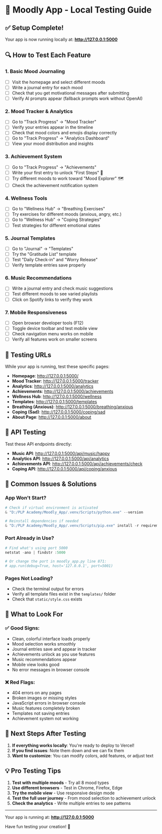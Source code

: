 # 🧪 Moodly App - Local Testing Guide

## ✅ Setup Complete!
Your app is now running locally at: **http://127.0.0.1:5000**

## 🔍 How to Test Each Feature

### 1. **Basic Mood Journaling**
- [ ] Visit the homepage and select different moods
- [ ] Write a journal entry for each mood
- [ ] Check that you get motivational messages after submitting
- [ ] Verify AI prompts appear (fallback prompts work without OpenAI)

### 2. **Mood Tracker & Analytics**
- [ ] Go to "Track Progress" → "Mood Tracker"
- [ ] Verify your entries appear in the timeline
- [ ] Check that mood colors and emojis display correctly
- [ ] Go to "Track Progress" → "Analytics Dashboard"
- [ ] View your mood distribution and insights

### 3. **Achievement System**
- [ ] Go to "Track Progress" → "Achievements"
- [ ] Write your first entry to unlock "First Steps" 👶
- [ ] Try different moods to work toward "Mood Explorer" 🗺️
- [ ] Check the achievement notification system

### 4. **Wellness Tools**
- [ ] Go to "Wellness Hub" → "Breathing Exercises"
- [ ] Try exercises for different moods (anxious, angry, etc.)
- [ ] Go to "Wellness Hub" → "Coping Strategies"
- [ ] Test strategies for different emotional states

### 5. **Journal Templates**
- [ ] Go to "Journal" → "Templates"
- [ ] Try the "Gratitude List" template
- [ ] Test "Daily Check-in" and "Worry Release"
- [ ] Verify template entries save properly

### 6. **Music Recommendations**
- [ ] Write a journal entry and check music suggestions
- [ ] Test different moods to see varied playlists
- [ ] Click on Spotify links to verify they work

### 7. **Mobile Responsiveness**
- [ ] Open browser developer tools (F12)
- [ ] Toggle device toolbar and test mobile view
- [ ] Check navigation menu works on mobile
- [ ] Verify all features work on smaller screens

## 📱 Testing URLs

While your app is running, test these specific pages:

- **Homepage**: http://127.0.0.1:5000/
- **Mood Tracker**: http://127.0.0.1:5000/tracker
- **Analytics**: http://127.0.0.1:5000/analytics
- **Achievements**: http://127.0.0.1:5000/achievements
- **Wellness Hub**: http://127.0.0.1:5000/wellness
- **Templates**: http://127.0.0.1:5000/templates
- **Breathing (Anxious)**: http://127.0.0.1:5000/breathing/anxious
- **Coping (Sad)**: http://127.0.0.1:5000/coping/sad
- **About Page**: http://127.0.0.1:5000/about

## 🔧 API Testing

Test these API endpoints directly:
- **Music API**: http://127.0.0.1:5000/api/music/happy
- **Analytics API**: http://127.0.0.1:5000/api/analytics
- **Achievements API**: http://127.0.0.1:5000/api/achievements/check
- **Coping API**: http://127.0.0.1:5000/api/coping/anxious

## 🚨 Common Issues & Solutions

### App Won't Start?
```powershell
# Check if virtual environment is activated
& "D:/PLP Academy/Moodly_App/.venv/Scripts/python.exe" --version

# Reinstall dependencies if needed
& "D:/PLP Academy/Moodly_App/.venv/Scripts/pip.exe" install -r requirements.txt
```

### Port Already in Use?
```powershell
# Find what's using port 5000
netstat -ano | findstr :5000

# Or change the port in moodly_app.py line 871:
# app.run(debug=True, host='127.0.0.1', port=5001)
```

### Pages Not Loading?
- Check the terminal output for errors
- Verify all template files exist in the `templates/` folder
- Check that `static/style.css` exists

## 🌟 What to Look For

### ✅ Good Signs:
- Clean, colorful interface loads properly
- Mood selection works smoothly
- Journal entries save and appear in tracker
- Achievements unlock as you use features
- Music recommendations appear
- Mobile view looks good
- No error messages in browser console

### ❌ Red Flags:
- 404 errors on any pages
- Broken images or missing styles
- JavaScript errors in browser console
- Music features completely broken
- Templates not saving entries
- Achievement system not working

## 🚀 Next Steps After Testing

1. **If everything works locally**: You're ready to deploy to Vercel!
2. **If you find issues**: Note them down and we can fix them
3. **Want to customize**: You can modify colors, add features, or adjust text

## 💡 Pro Testing Tips

1. **Test with multiple moods** - Try all 8 mood types
2. **Use different browsers** - Test in Chrome, Firefox, Edge
3. **Try the mobile view** - Use responsive design mode
4. **Test the full user journey** - From mood selection to achievement unlock
5. **Check the analytics** - Write multiple entries to see patterns

---

Your app is running at: **http://127.0.0.1:5000**

Have fun testing your creation! 🎉
